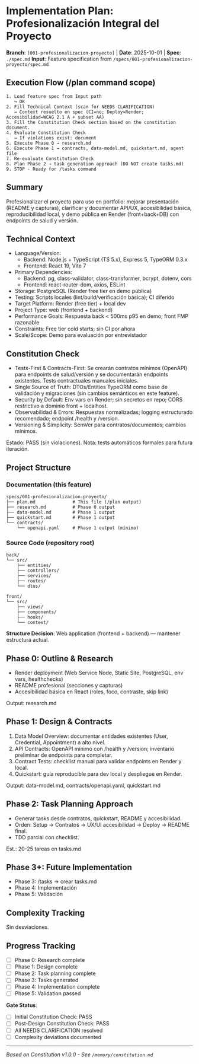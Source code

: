 # Implementation Plan: Profesionalización Integral del Proyecto

**Branch**: `[001-profesionalizacion-proyecto]` | **Date**: 2025-10-01 | **Spec**: `./spec.md`
**Input**: Feature specification from `/specs/001-profesionalizacion-proyecto/spec.md`

## Execution Flow (/plan command scope)

```
1. Load feature spec from Input path
   → OK
2. Fill Technical Context (scan for NEEDS CLARIFICATION)
   → Context resuelto en spec (CI=no; Deploy=Render; Accesibilidad=WCAG 2.1 A + subset AA)
3. Fill the Constitution Check section based on the constitution document.
4. Evaluate Constitution Check
   → If violations exist: document
5. Execute Phase 0 → research.md
6. Execute Phase 1 → contracts, data-model.md, quickstart.md, agent file
7. Re-evaluate Constitution Check
8. Plan Phase 2 → task generation approach (DO NOT create tasks.md)
9. STOP - Ready for /tasks command
```

## Summary

Profesionalizar el proyecto para uso en portfolio: mejorar presentación (README y capturas), clarificar y documentar API/UX, accesibilidad básica, reproducibilidad local, y demo pública en Render (front+back+DB) con endpoints de salud y versión.

## Technical Context

- Language/Version:
  - Backend: Node.js + TypeScript (TS 5.x), Express 5, TypeORM 0.3.x
  - Frontend: React 19, Vite 7
- Primary Dependencies:
  - Backend: pg, class-validator, class-transformer, bcrypt, dotenv, cors
  - Frontend: react-router-dom, axios, ESLint
- Storage: PostgreSQL (Render free tier en demo pública)
- Testing: Scripts locales (lint/build/verificación básica); CI diferido
- Target Platform: Render (free tier) + local dev
- Project Type: web (frontend + backend)
- Performance Goals: Respuesta back < 500ms p95 en demo; front FMP razonable
- Constraints: Free tier cold starts; sin CI por ahora
- Scale/Scope: Demo para evaluación por entrevistador

## Constitution Check

- Tests-First & Contracts-First: Se crearán contratos mínimos (OpenAPI) para endpoints de salud/versión y se documentarán endpoints existentes. Tests contractuales manuales iniciales.
- Single Source of Truth: DTOs/Entities TypeORM como base de validación y migraciones (sin cambios semánticos en este feature).
- Security by Default: Env vars en Render; sin secretos en repo; CORS restrictivo a dominio front + localhost.
- Observabilidad & Errors: Respuestas normalizadas; logging estructurado recomendado; endpoint /health y /version.
- Versioning & Simplicity: SemVer para contratos/documentos; cambios mínimos.

Estado: PASS (sin violaciones). Nota: tests automáticos formales para futura iteración.

## Project Structure

### Documentation (this feature)

```
specs/001-profesionalizacion-proyecto/
├── plan.md              # This file (/plan output)
├── research.md          # Phase 0 output
├── data-model.md        # Phase 1 output
├── quickstart.md        # Phase 1 output
└── contracts/
    └── openapi.yaml     # Phase 1 output (mínimo)
```

### Source Code (repository root)

```
back/
└── src/
    ├── entities/
    ├── controllers/
    ├── services/
    ├── routes/
    └── dtos/

front/
└── src/
    ├── views/
    ├── components/
    ├── hooks/
    └── context/
```

**Structure Decision**: Web application (frontend + backend) — mantener estructura actual.

## Phase 0: Outline & Research

- Render deployment (Web Service Node, Static Site, PostgreSQL, env vars, healthchecks)
- README profesional (secciones y capturas)
- Accesibilidad básica en React (roles, foco, contraste, skip link)

Output: research.md

## Phase 1: Design & Contracts

1. Data Model Overview: documentar entidades existentes (User, Credential, Appointment) a alto nivel.
2. API Contracts: OpenAPI mínimo con /health y /version; inventario preliminar de endpoints para completar.
3. Contract Tests: checklist manual para validar endpoints en Render y local.
4. Quickstart: guía reproducible para dev local y despliegue en Render.

Output: data-model.md, contracts/openapi.yaml, quickstart.md

## Phase 2: Task Planning Approach

- Generar tasks desde contratos, quickstart, README y accesibilidad.
- Orden: Setup → Contratos → UX/UI accesibilidad → Deploy → README final.
- TDD parcial con checklist.

Est.: 20-25 tareas en tasks.md

## Phase 3+: Future Implementation

- Phase 3: /tasks → crear tasks.md
- Phase 4: Implementación
- Phase 5: Validación

## Complexity Tracking

Sin desviaciones.

## Progress Tracking

- [ ] Phase 0: Research complete
- [ ] Phase 1: Design complete
- [ ] Phase 2: Task planning complete
- [ ] Phase 3: Tasks generated
- [ ] Phase 4: Implementation complete
- [ ] Phase 5: Validation passed

**Gate Status**:

- [ ] Initial Constitution Check: PASS
- [ ] Post-Design Constitution Check: PASS
- [ ] All NEEDS CLARIFICATION resolved
- [ ] Complexity deviations documented

---

_Based on Constitution v1.0.0 - See `/memory/constitution.md`_
